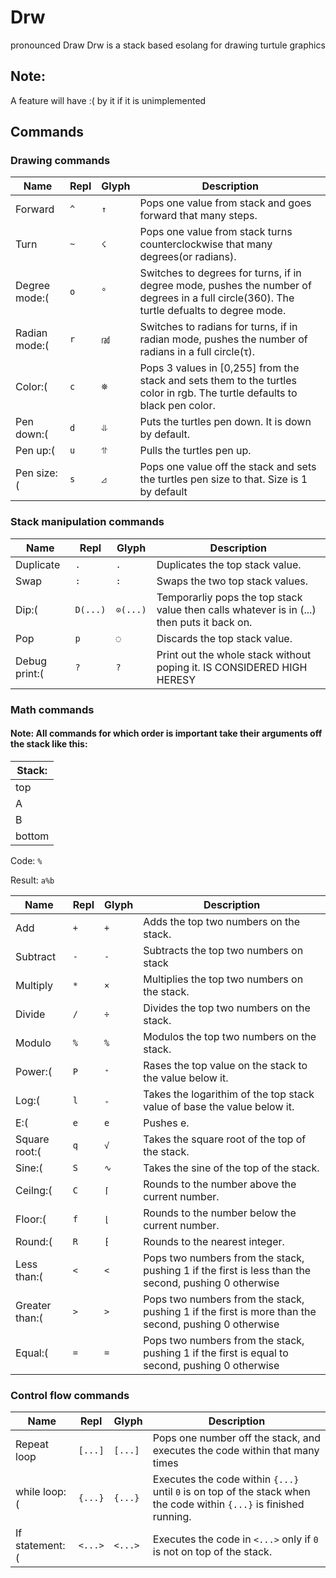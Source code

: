 # Drw 

pronounced Draw
Drw is a stack based esolang for drawing turtule graphics

## Note:

A feature will have :( by it if it is unimplemented

## Commands   

### Drawing commands

|Name|Repl|Glyph|Description|
|---|---|---|---|
|Forward|`^`|`↑`|Pops one value from stack and goes forward that many steps.|
|Turn|`~`|`☇`|Pops one value from stack turns counterclockwise that many degrees(or radians).|
|Degree mode:(|`o`|`°`|Switches to degrees for turns, if in degree mode, pushes the number of degrees in a full circle(360). The turtle defualts to degree mode.|
|Radian mode:(|`r`|`㎭`|Switches to radians for turns, if in radian mode, pushes the number of radians in a full circle(τ).|
|Color:(|`c`|`⛯`|Pops 3 values in [0,255] from the stack and sets them to the turtles color in rgb. The turtle defaults to black pen color.|
|Pen down:(|`d`|`⥥`|Puts the turtles pen down. It is down by default.|
|Pen up:(|`u`|`⥣`|Pulls the turtles pen up.|
|Pen size:(|`s`|`◿`|Pops one value off the stack and sets the turtles pen size to that. Size is 1 by default|

### Stack manipulation commands

|Name|Repl|Glyph|Description|
|---|---|---|---|
|Duplicate|`.`|`.`|Duplicates the top stack value.|
|Swap|`:`|`:`|Swaps the two top stack values.|
|Dip:(|`D(...)`|`⊙(...)`|Temporarliy pops the top stack value then calls whatever is in (...) then puts it back on.|
|Pop|`p`|`◌`|Discards the top stack value.|
|Debug print:(|`?`|`?`|Print out the whole stack without poping it. IS CONSIDERED HIGH HERESY|

### Math commands
#### Note: All commands for which order is important take their arguments off the stack like this:
|Stack:|
|---|
|top|
|A|
|B|
|bottom|

Code: `%`

Result: `a%b`

|Name|Repl|Glyph|Description|
|---|---|---|---|
|Add|`+`|`+`|Adds the top two numbers on the stack.|
|Subtract|`-`|`-`|Subtracts the top two numbers on stack|
|Multiply|`*`|`×`|Multiplies the top two numbers on the stack.|
|Divide|`/`|`÷`|Divides the top two numbers on the stack.|
|Modulo|`%`|`%`|Modulos the top two numbers on the stack.|
|Power:(|`P`|`⁺`|Rases the top value on the stack to the value below it.|
|Log:(|`l`|`₊`|Takes the logarithim of the top stack value of base the value below it.|
|E:(|`e`|`e`|Pushes e.| 
|Square root:(|`q`|`√`|Takes the square root of the top of the stack.|
|Sine:(|`S`|`∿`|Takes the sine of the top of the stack.|
|Ceilng:(|`C`|`⌈`|Rounds to the number above the current number.|
|Floor:(|`f`|`⌊`|Rounds to the number below the current number.|
|Round:(|`R`|`⁅`|Rounds to the nearest integer.|
|Less than:(|`<`|`<`|Pops two numbers from the stack, pushing 1 if the first is less than the second, pushing 0 otherwise|
|Greater than:(|`>`|`>`|Pops two numbers from the stack, pushing 1 if the first is more than the second, pushing 0 otherwise|
|Equal:(|`=`|`=`|Pops two numbers from the stack, pushing 1 if the first is equal to second, pushing 0 otherwise|

### Control flow commands

|Name|Repl|Glyph|Description|
|---|---|---|---|
|Repeat loop|`[...]`|`[...]`|Pops one number off the stack, and executes the code within that many times|
|while loop:(|`{...}`|`{...}`|Executes the code within `{...}` until `0` is on top of the stack when the code within `{...}` is finished running.|
|If statement:(|`<...>`|`<...>`|Executes the code in `<...>` only if `0` is not on top of the stack.|
